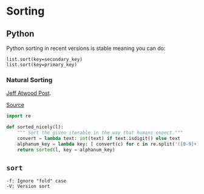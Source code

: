# Sorting

## Python

Python sorting in recent versions is stable meaning you can do:

```
list.sort(key=secondary_key)
list.sort(key=primary_key)
```

### Natural Sorting

[Jeff Atwood Post](https://blog.codinghorror.com/sorting-for-humans-natural-sort-order/).

[Source](https://stackoverflow.com/a/2669120/5932184)

```python
import re

def sorted_nicely(l):
    """ Sort the given iterable in the way that humans expect."""
    convert = lambda text: int(text) if text.isdigit() else text
    alphanum_key = lambda key: [ convert(c) for c in re.split('([0-9]+)', key) ]
    return sorted(l, key = alphanum_key)
```


## `sort`

```
-f: Ignore "fold" case
-V: Version sort
```
